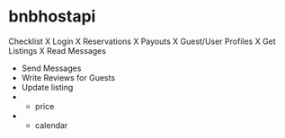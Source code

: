 # bnbhostapi

Checklist
X Login
X Reservations
X Payouts
X Guest/User Profiles
X Get Listings
X Read Messages
- Send Messages
- Write Reviews for Guests
- Update listing
- - price
- - calendar
